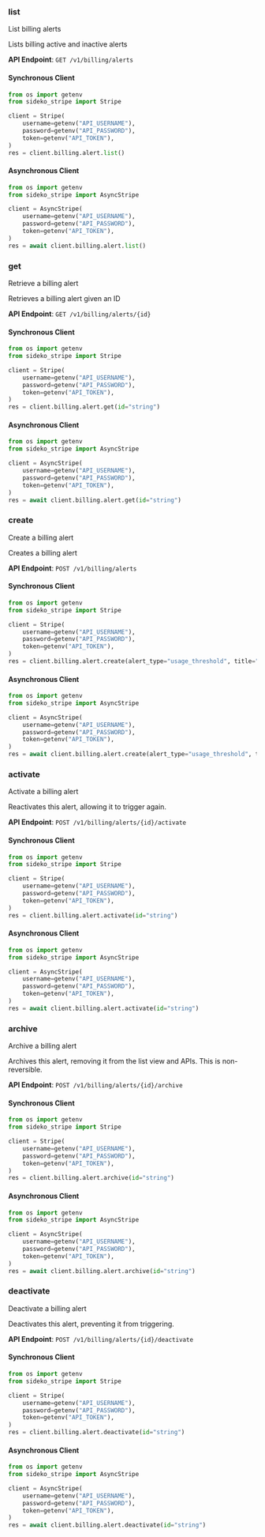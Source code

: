 
### list <a name="list"></a>
List billing alerts

<p>Lists billing active and inactive alerts</p>

**API Endpoint**: `GET /v1/billing/alerts`

#### Synchronous Client

```python
from os import getenv
from sideko_stripe import Stripe

client = Stripe(
    username=getenv("API_USERNAME"),
    password=getenv("API_PASSWORD"),
    token=getenv("API_TOKEN"),
)
res = client.billing.alert.list()
```

#### Asynchronous Client

```python
from os import getenv
from sideko_stripe import AsyncStripe

client = AsyncStripe(
    username=getenv("API_USERNAME"),
    password=getenv("API_PASSWORD"),
    token=getenv("API_TOKEN"),
)
res = await client.billing.alert.list()
```

### get <a name="get"></a>
Retrieve a billing alert

<p>Retrieves a billing alert given an ID</p>

**API Endpoint**: `GET /v1/billing/alerts/{id}`

#### Synchronous Client

```python
from os import getenv
from sideko_stripe import Stripe

client = Stripe(
    username=getenv("API_USERNAME"),
    password=getenv("API_PASSWORD"),
    token=getenv("API_TOKEN"),
)
res = client.billing.alert.get(id="string")
```

#### Asynchronous Client

```python
from os import getenv
from sideko_stripe import AsyncStripe

client = AsyncStripe(
    username=getenv("API_USERNAME"),
    password=getenv("API_PASSWORD"),
    token=getenv("API_TOKEN"),
)
res = await client.billing.alert.get(id="string")
```

### create <a name="create"></a>
Create a billing alert

<p>Creates a billing alert</p>

**API Endpoint**: `POST /v1/billing/alerts`

#### Synchronous Client

```python
from os import getenv
from sideko_stripe import Stripe

client = Stripe(
    username=getenv("API_USERNAME"),
    password=getenv("API_PASSWORD"),
    token=getenv("API_TOKEN"),
)
res = client.billing.alert.create(alert_type="usage_threshold", title="string")
```

#### Asynchronous Client

```python
from os import getenv
from sideko_stripe import AsyncStripe

client = AsyncStripe(
    username=getenv("API_USERNAME"),
    password=getenv("API_PASSWORD"),
    token=getenv("API_TOKEN"),
)
res = await client.billing.alert.create(alert_type="usage_threshold", title="string")
```

### activate <a name="activate"></a>
Activate a billing alert

<p>Reactivates this alert, allowing it to trigger again.</p>

**API Endpoint**: `POST /v1/billing/alerts/{id}/activate`

#### Synchronous Client

```python
from os import getenv
from sideko_stripe import Stripe

client = Stripe(
    username=getenv("API_USERNAME"),
    password=getenv("API_PASSWORD"),
    token=getenv("API_TOKEN"),
)
res = client.billing.alert.activate(id="string")
```

#### Asynchronous Client

```python
from os import getenv
from sideko_stripe import AsyncStripe

client = AsyncStripe(
    username=getenv("API_USERNAME"),
    password=getenv("API_PASSWORD"),
    token=getenv("API_TOKEN"),
)
res = await client.billing.alert.activate(id="string")
```

### archive <a name="archive"></a>
Archive a billing alert

<p>Archives this alert, removing it from the list view and APIs. This is non-reversible.</p>

**API Endpoint**: `POST /v1/billing/alerts/{id}/archive`

#### Synchronous Client

```python
from os import getenv
from sideko_stripe import Stripe

client = Stripe(
    username=getenv("API_USERNAME"),
    password=getenv("API_PASSWORD"),
    token=getenv("API_TOKEN"),
)
res = client.billing.alert.archive(id="string")
```

#### Asynchronous Client

```python
from os import getenv
from sideko_stripe import AsyncStripe

client = AsyncStripe(
    username=getenv("API_USERNAME"),
    password=getenv("API_PASSWORD"),
    token=getenv("API_TOKEN"),
)
res = await client.billing.alert.archive(id="string")
```

### deactivate <a name="deactivate"></a>
Deactivate a billing alert

<p>Deactivates this alert, preventing it from triggering.</p>

**API Endpoint**: `POST /v1/billing/alerts/{id}/deactivate`

#### Synchronous Client

```python
from os import getenv
from sideko_stripe import Stripe

client = Stripe(
    username=getenv("API_USERNAME"),
    password=getenv("API_PASSWORD"),
    token=getenv("API_TOKEN"),
)
res = client.billing.alert.deactivate(id="string")
```

#### Asynchronous Client

```python
from os import getenv
from sideko_stripe import AsyncStripe

client = AsyncStripe(
    username=getenv("API_USERNAME"),
    password=getenv("API_PASSWORD"),
    token=getenv("API_TOKEN"),
)
res = await client.billing.alert.deactivate(id="string")
```
